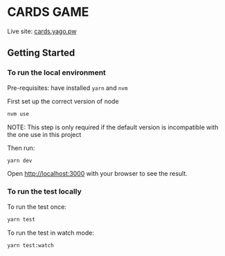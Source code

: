 # CARDS GAME

Live site: [cards.yago.pw](https://cards.yago.pw)

## Getting Started

### To run the local environment

Pre-requisites: have installed `yarn` and `nvm`

First set up the correct version of node

```bash
nvm use
```

NOTE: This step is only required if the default version is incompatible with the one use in this project

Then run:

```bash
yarn dev
```

Open [http://localhost:3000](http://localhost:3000) with your browser to see the result.

### To run the test locally

To run the test once:

```bash
yarn test
```

To run the test in watch mode:

```bash
yarn test:watch
```
